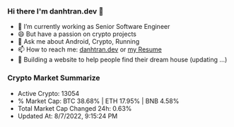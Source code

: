 ### Hi there I'm danhtran.dev 👋

- 🔭 I’m currently working as Senior Software Engineer
- 😄 But have a passion on crypto projects
- 💬 Ask me about Android, Crypto, Running 
- 📫 How to reach me: <a href="https://danhtran.dev" target="_blank">danhtran.dev</a> or <a href="Developer-Resume.pdf" target="_blank">my Resume</a>
- 🌱 Building a website to help people find their dream house (updating ...)

### Crypto Market Summarize
- Active Crypto: 13054
- % Market Cap: BTC 38.68% | ETH 17.95% | BNB 4.58%
- Total Market Cap Changed 24h: 0.63%
- Updated At: 8/7/2022, 9:15:24 PM
